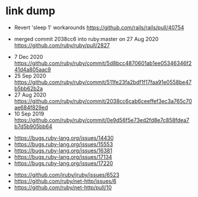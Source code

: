 # link dump

* Revert 'sleep 1' workarounds
https://github.com/rails/rails/pull/40754

* merged commit 2038cc6 into ruby:master on 27 Aug 2020
https://github.com/ruby/ruby/pull/2827

<!-- -->

* 7 Dec 2020
https://github.com/ruby/ruby/commit/5d8bcc4870601ab1ee05346346f241d4a805aac9
* 25 Sep 2020
https://github.com/ruby/ruby/commit/511fe23fa2bdf1f17faa91e0558be47b5bb62b2a
* 27 Aug 2020
https://github.com/ruby/ruby/commit/2038cc6cab6ceeffef3ec3a765c70ae684f829ed
* 10 Sep 2019 
https://github.com/ruby/ruby/commit/0e9d56f5e73ed2fd8e7c858fdea7b7d5b905bb64

<!-- -->

* https://bugs.ruby-lang.org/issues/14430
* https://bugs.ruby-lang.org/issues/15553
* https://bugs.ruby-lang.org/issues/16381
* https://bugs.ruby-lang.org/issues/17134
* https://bugs.ruby-lang.org/issues/17220

<!-- -->

* https://github.com/jruby/jruby/issues/6523
* https://github.com/ruby/net-http/issues/6
* https://github.com/ruby/net-http/pull/10
